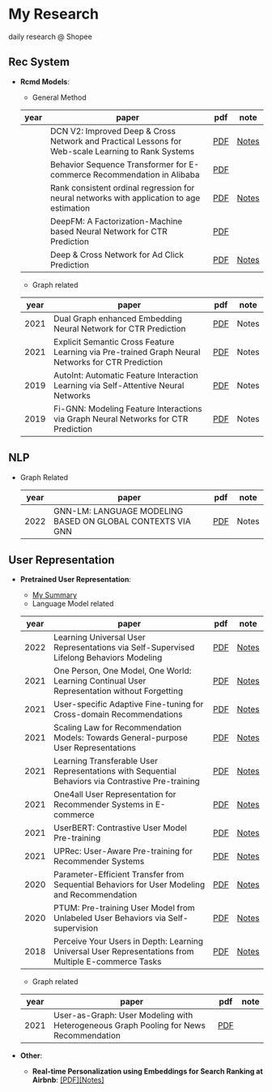 # My Research

daily research @ Shopee 

## Rec System

- **Rcmd Models**:

  - General Method
  
  | year | paper                                                        | pdf                                         | note                  |
  | ---- | ------------------------------------------------------------ | ------------------------------------------- | --------------------- |
  |      | DCN V2: Improved Deep & Cross Network and Practical Lessons for Web-scale Learning to Rank Systems | [PDF](https://arxiv.org/pdf/2008.13535.pdf) | [Notes](./rec/dcn.md) |
  |      | Behavior Sequence Transformer for E-commerce Recommendation in Alibaba | [PDF](https://arxiv.org/abs/1905.06874)     |                       |
  |      | Rank consistent ordinal regression for neural networks with application to age estimation | [PDF](https://arxiv.org/pdf/1901.07884.pdf) | [Notes](./rec/dcn.md) |
  |      | DeepFM: A Factorization-Machine based Neural Network for CTR Prediction | [PDF](https://arxiv.org/pdf/1703.04247.pdf) |                       |
  |      | Deep & Cross Network for Ad Click Prediction                 | [PDF](https://arxiv.org/pdf/1708.05123.pdf) | [Notes](./rec/dcn.md) |
  
  - Graph related
  
  | year | paper                                                        | pdf                                         | note  |
  | ---- | ------------------------------------------------------------ | ------------------------------------------- | ----- |
  | 2021 | Dual Graph enhanced Embedding Neural Network for CTR Prediction | [PDF](https://arxiv.org/pdf/2106.00314.pdf) | Notes |
  | 2021 | Explicit Semantic Cross Feature Learning via Pre-trained Graph Neural Networks for CTR Prediction | [PDF](https://arxiv.org/pdf/2105.07752.pdf)                                     | Notes |
  | 2019 | AutoInt: Automatic Feature Interaction Learning via Self-Attentive Neural Networks | [PDF](https://arxiv.org/pdf/1810.11921.pdf) | Notes |
  | 2019 | Fi-GNN: Modeling Feature Interactions via Graph Neural Networks for CTR Prediction | [PDF](https://arxiv.org/pdf/1910.05552.pdf) | Notes |
  



## NLP

- Graph Related

  | year | paper                                                      | pdf                                         | note  |
  | ---- | ---------------------------------------------------------- | ------------------------------------------- | ----- |
  | 2022 | GNN-LM: LANGUAGE MODELING BASED ON GLOBAL CONTEXTS VIA GNN | [PDF](https://arxiv.org/pdf/2110.08743.pdf) | Notes |



## User Representation  

- **Pretrained User Representation**:
  
  - [My Summary](./User/my_summary.md)
  - Language Model related
  
  | year | paper                                                        | pdf                                                         | note                            |
  | ---- | ------------------------------------------------------------ | ----------------------------------------------------------- | ------------------------------- |
  | 2022 | Learning Universal User Representations via Self-Supervised Lifelong Behaviors Modeling | [PDF](https://openreview.net/pdf?id=YTtMaJUN_uc)            | [Notes](./User/lifelonge_ur.md) |
  | 2021 | One Person, One Model, One World: Learning Continual User Representation without Forgetting | [PDF](https://arxiv.org/pdf/2009.13724.pdf)                 | [Notes](./User/depth.md)        |
  | 2021 | User-specific Adaptive Fine-tuning for Cross-domain Recommendations | [PDF](https://arxiv.org/pdf/2106.07864.pdf)                 | [Notes](./User/us_rec.md)       |
  | 2021 | Scaling Law for Recommendation Models: Towards General-purpose User Representations | [PDF](https://arxiv.org/pdf/2111.11294.pdf)                 | [Notes](./User/gpur.md)         |
  | 2021 | Learning Transferable User Representations with Sequential Behaviors via Contrastive Pre-training | [PDF](https://xinxin-me.github.io/papers/ICDM2021.pdf)      | [Notes](./User/tur.md)          |
  | 2021 | One4all User Representation for Recommender Systems in E-commerce | [PDF](https://arxiv.org/pdf/2106.00573.pdf)                 | [Notes](./User/shopperbert.md)  |
  | 2021 | UserBERT: Contrastive User Model Pre-training                | [PDF](https://arxiv.org/pdf/2109.01274.pdf)                 | [Notes](./User/userbert.md)     |
  | 2021 | UPRec: User-Aware Pre-training for Recommender Systems       | [PDF](https://arxiv.org/pdf/2102.10989.pdf)                 | [Notes](./User/uprec.md)        |
  | 2020 | Parameter-Efficient Transfer from Sequential Behaviors for User Modeling and Recommendation | [PDF](https://arxiv.org/pdf/2001.04253.pdf)                 | [Notes](./User/peter_rec.md)    |
  | 2020 | PTUM: Pre-training User Model from Unlabeled User Behaviors via Self-supervision | [PDF](https://aclanthology.org/2020.findings-emnlp.174.pdf) | [Notes](./User/ptum.md)         |
  | 2018 | Perceive Your Users in Depth: Learning Universal User Representations from Multiple E-commerce Tasks | [PDF](https://arxiv.org/pdf/1805.10727.pdf)                 | [Notes](./User/depth.md)        |
  
  - Graph related
  
  | year | paper                                                        | pdf                                                    | note |
  | ---- | ------------------------------------------------------------ | ------------------------------------------------------ | ---- |
  | 2021 | User-as-Graph: User Modeling with Heterogeneous Graph Pooling for News Recommendation | [PDF](https://www.ijcai.org/proceedings/2021/0224.pdf) |      |
  
  
  
- **Other**:

  - **Real-time Personalization using Embeddings for Search Ranking at Airbnb**: [[PDF]](https://dl.acm.org/doi/pdf/10.1145/3219819.3219885)[[Notes]](./User/airbnb_emb.md)

  

